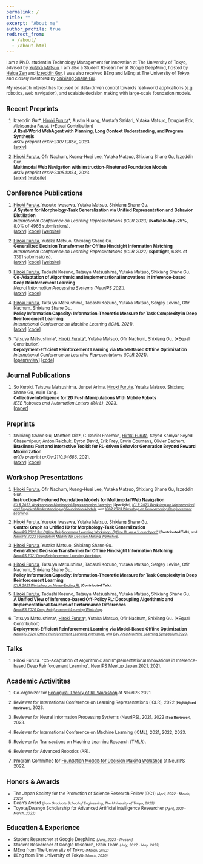 ```yaml
---
permalink: /
title: ""
excerpt: "About me"
author_profile: true
redirect_from:
  - /about/
  - /about.html
---
```

<span style="font-size: 80%;">

I am a Ph.D. student in Technology Management for Innovation at The University of Tokyo, advised by [Yutaka Matsuo](http://ymatsuo.com/). I am also a Student Researcher at Google DeepMind, hosted by [Heiga Zen](https://scholar.google.com/citations?user=z3IRvDwAAAAJ) and [Izzeddin Gur](https://scholar.google.com/citations?user=qS_ugJAAAAAJ). I was also received BEng and MEng at The University of Tokyo, and closely mentored by [Shixiang Shane Gu](https://sites.google.com/view/gugurus/home).



My research interest has focused on data-driven control towards real-world applications (e.g. robotics, web navigation), and scalable decision making with large-scale foundation models.


## Recent Preprints
1. Izzeddin Gur\*, <u>Hiroki Furuta</u>\*, Austin Huang, Mustafa Safdari, Yutaka Matsuo, Douglas Eck, Aleksandra Faust. (\*Equal Contribution)<br>
**A Real-World WebAgent with Planning, Long Context Understanding, and Program Synthesis**  <br>
_arXiv preprint arXiv:2307.12856_, 2023. <br>
[[arxiv](https://arxiv.org/abs/2307.12856)]

1. <u>Hiroki Furuta</u>, Ofir Nachum, Kuang-Huei Lee, Yutaka Matsuo, Shixiang Shane Gu, Izzeddin Gur. <br>
**Multimodal Web Navigation with Instruction-Finetuned Foundation Models**  <br>
_arXiv preprint arXiv:2305.11854_, 2023. <br>
[[arxiv](https://arxiv.org/abs/2305.11854)] [[website](https://sites.google.com/view/mm-webnav/)]


## Conference Publications
1. <u>Hiroki Furuta</u>, Yusuke Iwasawa, Yutaka Matsuo, Shixiang Shane Gu. <br>
**A System for Morphology-Task Generalization via Unified Representation and Behavior Distillation** <br>
_International Conference on Learning Representations (ICLR 2023)_ (**Notable-top-25%**, 8.0% of 4966 submissions). <br>
[[arxiv](https://arxiv.org/abs/2211.14296)] [[code](https://github.com/frt03/mxt_bench)] [[website](https://sites.google.com/view/control-graph)]

1. <u>Hiroki Furuta</u>, Yutaka Matsuo, Shixiang Shane Gu. <br>
**Generalized Decision Transformer for Offline Hindsight Information Matching**  <br>
_International Conference on Learning Representations (ICLR 2022)_ (**Spotlight**, 6.8% of 3391 submissions). <br>
[[arxiv](https://arxiv.org/abs/2111.10364)] [[code](https://github.com/frt03/generalized_dt)] [[website](https://sites.google.com/view/generalizeddt)]

1. <u>Hiroki Furuta</u>, Tadashi Kozuno, Tatsuya Matsushima, Yutaka Matsuo, Shixiang Shane Gu. <br>
**Co-Adaptation of Algorithmic and Implementational Innovations in Inference-based Deep Reinforcement Learning**  <br>
_Neural Information Processing Systems (NeurIPS 2021)_. <br>
[[arxiv](https://arxiv.org/abs/2103.17258)] [[code](https://github.com/frt03/inference-based-rl)]

1. <u>Hiroki Furuta</u>, Tatsuya Matsushima, Tadashi Kozuno, Yutaka Matsuo, Sergey Levine, Ofir Nachum, Shixiang Shane Gu. <br>
**Policy Information Capacity: Information-Theoretic Measure for Task Complexity in Deep Reinforcement Learning**  <br>
_International Conference on Machine Learning (ICML 2021)_. <br>
[[arxiv](https://arxiv.org/abs/2103.12726)] [[code](https://github.com/frt03/pic)]

1. Tatsuya Matsushima\*, <u>Hiroki Furuta</u>\*, Yutaka Matsuo, Ofir Nachum, Shixiang Gu. (\*Equal Contribution)<br>
**Deployment-Efficient Reinforcement Learning via Model-Based Offline Optimization**  <br>
_International Conference on Learning Representations (ICLR 2021)_. <br>
[[openreview](https://openreview.net/forum?id=3hGNqpI4WS)] [[code](https://github.com/matsuolab/BREMEN)]


## Journal Publications
1. So Kuroki, Tatsuya Matsushima, Junpei Arima, <u>Hiroki Furuta</u>, Yutaka Matsuo, Shixiang Shane Gu, Yujin Tang. <br>
**Collective Intelligence for 2D Push Manipulations With Mobile Robots** <br>
_IEEE Robotics and Automation Letters (RA-L)_, 2023. <br>
[[paper](https://ieeexplore.ieee.org/abstract/document/10080994)]


## Preprints
1. Shixiang Shane Gu, Manfred Diaz, C. Daniel Freeman, <u>Hiroki Furuta</u>, Seyed Kamyar Seyed Ghasemipour, Anton Raichuk, Byron David, Erik Frey, Erwin Coumans, Olivier Bachem. <br>
**Braxlines: Fast and Interactive Toolkit for RL-driven Behavior Generation Beyond Reward Maximization**  <br>
_arXiv preprint arXiv:2110.04686_, 2021. <br>
[[arxiv](https://arxiv.org/abs/2110.04686)] [[code](https://github.com/google/brax/tree/main/brax/experimental/braxlines/)]


## Workshop Presentations
1. <u>Hiroki Furuta</u>, Ofir Nachum, Kuang-Huei Lee, Yutaka Matsuo, Shixiang Shane Gu, Izzeddin Gur. <br>
**Instruction-Finetuned Foundation Models for Multimodal Web Navigation** <br>
<span style="font-size: 80%;">_[ICLR 2023 Workshop on Multimodal Representation Learning](https://mrl-workshop.github.io/iclr-2023/)_ (**Spotlight**), _[ICLR 2023 Workshop on Mathematical and Empirical Understanding of Foundation Models](https://sites.google.com/view/me-fomo2023)_, and _[ICLR 2023 Workshop on Reincarnating Reinforcement Learning](https://reincarnating-rl.github.io/)_.</span>

1. <u>Hiroki Furuta</u>, Yusuke Iwasawa, Yutaka Matsuo, Shixiang Shane Gu. <br>
**Control Graph as Unified IO for Morphology-Task Generalization** <br>
<span style="font-size: 80%;">_[NeurIPS 2022 3rd Offline Reinforcement Learning Workshop: Offline RL as a "Launchpad"](https://offline-rl-neurips.github.io/2022/)_ (**Contributed Talk**), and _[NeurIPS 2022 Foundation Models for Decision Making Workshop](https://sites.google.com/view/fmdm-neurips/)_.</span>

1. <u>Hiroki Furuta</u>, Yutaka Matsuo, Shixiang Shane Gu. <br>
**Generalized Decision Transformer for Offline Hindsight Information Matching**  <br>
<span style="font-size: 80%;">_[NeurIPS 2021 Deep Reinforcement Learning Workshop](https://sites.google.com/view/deep-rl-workshop-neurips2021/)_.</span>

1. <u>Hiroki Furuta</u>, Tatsuya Matsushima, Tadashi Kozuno, Yutaka Matsuo, Sergey Levine, Ofir Nachum, Shixiang Shane Gu. <br>
**Policy Information Capacity: Information-Theoretic Measure for Task Complexity in Deep Reinforcement Learning**  <br>
<span style="font-size: 80%;">_[ICLR 2021 Workshop on Never-Ending RL](https://sites.google.com/view/neverendingrl/)_ (**Contributed Talk**).</span>

1. <u>Hiroki Furuta</u>, Tadashi Kozuno, Tatsuya Matsushima, Yutaka Matsuo, Shixiang Shane Gu. <br>
**A Unified View of Inference-based Off-Policy RL: Decoupling Algorithmic and Implementational Sources of Performance Differences**  <br>
<span style="font-size: 80%;">_[NeurIPS 2020 Deep Reinforcement Learning Workshop](https://sites.google.com/view/deep-rl-workshop-neurips2020/)_.</span>

1. Tatsuya Matsushima\*, <u>Hiroki Furuta</u>\*, Yutaka Matsuo, Ofir Nachum, Shixiang Gu. (\*Equal Contribution)<br>
**Deployment-Efficient Reinforcement Learning via Model-Based Offline Optimization**  <br>
<span style="font-size: 80%;">_[NeurIPS 2020 Offline Reinforcement Learning Workshop](https://offline-rl-neurips.github.io/)_, and _[Bay Area Machine Learning Symposium 2020](https://baylearn2020.splashthat.com/)_.</span>


## Talks
1. Hiroki Furuta. "Co-Adaptation of Algorithmic and Implementational Innovations in Inference-based Deep Reinforcement Learning". [NeurIPS Meetup Japan 2021](https://neuripsmeetup.jp/2021/), 2021.


## Academic Activitites
1. Co-organizer for [Ecological Theory of RL Workshop](https://sites.google.com/view/ecorl2021) at NeurIPS 2021.

1. Reviewer for International Conference on Learning Representations (ICLR), 2022 <span style="font-size: 80%;">(**Highlighted Reviewer**)</span>, 2023.

1. Reviewer for Neural Information Processing Systems (NeurIPS), 2021, 2022 <span style="font-size: 80%;">(**Top Reviewer**)</span>, 2023.

1. Reviewer for International Conference on Machine Learning (ICML), 2021, 2022, 2023.

1. Reviewer for Transactions on Machine Learning Research (TMLR).

1. Reviewer for Advanced Robotics (AR).

1. Program Committee for [Foundation Models for Decision Making Workshop](https://sites.google.com/view/fmdm-neurips/) at NeurIPS 2022.


## Honors & Awards
- The Japan Society for the Promotion of Science Research Fellow (DC1) <span style="font-size: 80%;">_(April, 2022 - March, 2025)_</span>
- Dean’s Award <span style="font-size: 80%;">_(from Graduate School of Engineering, The University of Tokyo, 2022)_</span>
- Toyota/Dwango Scholarship for Advanced Artificial Intelligence Researcher <span style="font-size: 80%;">_(April, 2021 - March, 2022)_</span>


## Education & Experience
- Student Researcher at Google DeepMind <span style="font-size: 80%;">_(June, 2023 - Present)_</span>
- Student Researcher at Google Research, Brain Team <span style="font-size: 80%;">_(July, 2022 - May, 2022)_</span>
- MEng from The University of Tokyo <span style="font-size: 80%;">_(March, 2022)_</span>
- BEng from The University of Tokyo <span style="font-size: 80%;">_(March, 2020)_</span>
